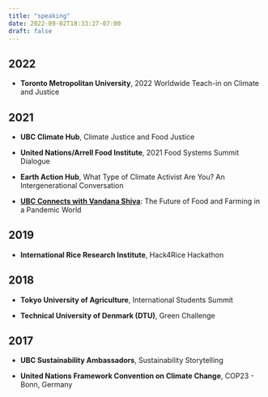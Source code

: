 ```yaml
---
title: "speaking"
date: 2022-09-02T18:33:27-07:00
draft: false
---
```


## 2022
- **Toronto Metropolitan University**, 2022 Worldwide Teach-in on Climate and Justice 

## 2021
- **UBC Climate Hub**, Climate Justice and Food Justice


- **United Nations/Arrell Food Institute**, 2021 Food Systems Summit Dialogue 

- **Earth Action Hub**, What Type of Climate Activist Are You? An Intergenerational Conversation       

- [**UBC Connects with Vandana Shiva**](https://www.youtube.com/watch?v=a-0MC4Q3Jyc): The Future of Food and Farming in a Pandemic World              

## 2019
- **International Rice Research Institute**, Hack4Rice Hackathon 

## 2018

- **Tokyo University of Agriculture**, International Students Summit 

- **Technical University of Denmark (DTU)**, Green Challenge 

## 2017

- **UBC Sustainability Ambassadors**, Sustainability Storytelling

- **United Nations Framework Convention on Climate Change**, COP23 - Bonn, Germany  
